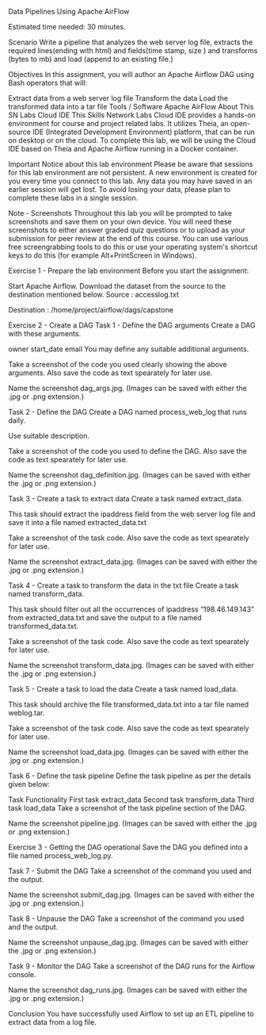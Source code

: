 Data Pipelines Using Apache AirFlow

Estimated time needed: 30 minutes.

Scenario
Write a pipeline that analyzes the web server log file, extracts the required lines(ending with html) and fields(time stamp, size ) and transforms (bytes to mb) and load (append to an existing file.)

Objectives
In this assignment, you will author an Apache Airflow DAG using Bash operators that will:

Extract data from a web server log file
Transform the data
Load the transformed data into a tar file
Tools / Software
Apache AirFlow
About This SN Labs Cloud IDE
This Skills Network Labs Cloud IDE provides a hands-on environment for course and project related labs. It utilizes Theia, an open-source IDE (Integrated Development Environment) platform, that can be run on desktop or on the cloud. To complete this lab, we will be using the Cloud IDE based on Theia and Apache Airflow running in a Docker container.

Important Notice about this lab environment
Please be aware that sessions for this lab environment are not persistent. A new environment is created for you every time you connect to this lab. Any data you may have saved in an earlier session will get lost. To avoid losing your data, please plan to complete these labs in a single session.

Note - Screenshots
Throughout this lab you will be prompted to take screenshots and save them on your own device. You will need these screenshots to either answer graded quiz questions or to upload as your submission for peer review at the end of this course. You can use various free screengrabbing tools to do this or use your operating system's shortcut keys to do this (for example Alt+PrintScreen in Windows).

Exercise 1 - Prepare the lab environment
Before you start the assignment:

Start Apache Airflow.
Download the dataset from the source to the destination mentioned below.
Source : accesslog.txt

Destination : /home/project/airflow/dags/capstone

Exercise 2 - Create a DAG
Task 1 - Define the DAG arguments
Create a DAG with these arguments.

owner
start_date
email
You may define any suitable additional arguments.

Take a screenshot of the code you used clearly showing the above arguments. Also save the code as text spearately for later use.

Name the screenshot dag_args.jpg. (Images can be saved with either the .jpg or .png extension.)

Task 2 - Define the DAG
Create a DAG named process_web_log that runs daily.

Use suitable description.

Take a screenshot of the code you used to define the DAG. Also save the code as text spearately for later use.

Name the screenshot dag_definition.jpg. (Images can be saved with either the .jpg or .png extension.)

Task 3 - Create a task to extract data
Create a task named extract_data.

This task should extract the ipaddress field from the web server log file and save it into a file named extracted_data.txt

Take a screenshot of the task code. Also save the code as text spearately for later use.

Name the screenshot extract_data.jpg. (Images can be saved with either the .jpg or .png extension.)

Task 4 - Create a task to transform the data in the txt file
Create a task named transform_data.

This task should filter out all the occurrences of ipaddress “198.46.149.143” from extracted_data.txt and save the output to a file named transformed_data.txt.

Take a screenshot of the task code. Also save the code as text spearately for later use.

Name the screenshot transform_data.jpg. (Images can be saved with either the .jpg or .png extension.)

Task 5 - Create a task to load the data
Create a task named load_data.

This task should archive the file transformed_data.txt into a tar file named weblog.tar.

Take a screenshot of the task code. Also save the code as text spearately for later use.

Name the screenshot load_data.jpg. (Images can be saved with either the .jpg or .png extension.)

Task 6 - Define the task pipeline
Define the task pipeline as per the details given below:

Task	Functionality
First task	extract_data
Second task	transform_data
Third task	load_data
Take a screenshot of the task pipeline section of the DAG.

Name the screenshot pipeline.jpg. (Images can be saved with either the .jpg or .png extension.)

Exercise 3 - Getting the DAG operational
Save the DAG you defined into a file named process_web_log.py.

Task 7 - Submit the DAG
Take a screenshot of the command you used and the output.

Name the screenshot submit_dag.jpg. (Images can be saved with either the .jpg or .png extension.)

Task 8 - Unpause the DAG
Take a screenshot of the command you used and the output.

Name the screenshot unpause_dag.jpg. (Images can be saved with either the .jpg or .png extension.)

Task 9 - Monitor the DAG
Take a screenshot of the DAG runs for the Airflow console.

Name the screenshot dag_runs.jpg. (Images can be saved with either the .jpg or .png extension.)

Conclusion
You have successfully used Airflow to set up an ETL pipeline to extract data from a log file.